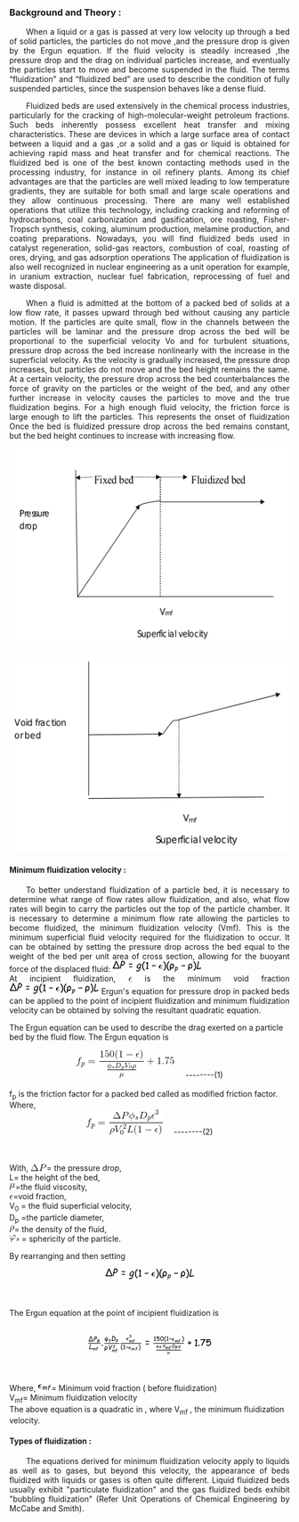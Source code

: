### Background and Theory :

<p style="text-indent: 30px; text-align: justify;">
When a liquid or a gas is passed at very low velocity up through a bed of solid
particles, the particles do not move ,and the pressure drop is given by the Ergun
equation. If the fluid velocity is steadily increased ,the pressure drop and the drag
on individual particles increase, and eventually the particles start to move and
become suspended in the fluid. The terms “fluidization” and “fluidized bed” are
used to describe the condition of fully suspended particles, since the suspension
behaves like a dense fluid.
</p>
<p style="text-indent: 30px; text-align: justify;">
Fluidized beds are used extensively in the chemical process industries, particularly
for the cracking of high-molecular-weight petroleum fractions. Such beds
inherently possess excellent heat transfer and mixing characteristics. These are
devices in which a large surface area of contact between a liquid and a gas ,or a
solid and a gas or liquid is obtained for achieving rapid mass and heat transfer and
for chemical reactions.</b>
The fluidized bed is one of the best known contacting methods used in the
processing industry, for instance in oil refinery plants. Among its chief advantages
are that the particles are well mixed leading to low temperature gradients, they are
suitable for both small and large scale operations and they allow continuous
processing. There are many well established operations that utilize this technology,
including cracking and reforming of hydrocarbons, coal carbonization and
gasification, ore roasting, Fisher-Tropsch synthesis, coking, aluminum production,
melamine production, and coating preparations. Nowadays, you will find fluidized
beds used in catalyst regeneration, solid-gas reactors, combustion of coal, roasting
of ores, drying, and gas adsorption operations The application of fluidization is
also well recognized in nuclear engineering as a unit operation for example, in
uranium extraction, nuclear fuel fabrication, reprocessing of fuel and waste
disposal.
</p>
<p style="text-indent: 30px; text-align: justify;">
When a fluid is admitted at the bottom of a packed bed of solids at a low flow rate,
it passes upward through bed without causing any particle motion. If the particles
are quite small, flow in the channels between the particles will be laminar and the
pressure drop across the bed will be proportional to the superficial velocity Vo and
for turbulent situations, pressure drop across the bed increase nonlinearly with
the increase in the superficial velocity. As the velocity is gradually increased, the
pressure drop increases, but particles do not move and the bed height remains the
same. At a certain velocity, the pressure drop across the bed counterbalances the
force of gravity on the particles or the weight of the bed, and any other further
increase in velocity causes the particles to move and the true fluidization begins.
For a high enough fluid velocity, the friction force is large enough to lift the
particles. This represents the onset of fluidization Once the bed is fluidized
pressure drop across the bed remains constant, but the bed height continues to
increase with increasing flow.
</p>

<p style="text-indent: 30px; text-align: justify;">
<center><img  src= "images/thf1.gif" style="width:629px;height:356px"></center></br>
<center><img  src= "images/thf2.gif" style="width:618px;height:349px"></center>
</p>

#### Minimum fluidization velocity :
<p style="text-indent: 30px; text-align: justify;">To better understand fluidization of a
particle bed, it is necessary to determine what range of flow rates allow
fluidization, and also, what flow rates will begin to carry the particles out the top of
the particle chamber. It is necessary to determine a minimum flow rate allowing
the particles to become fluidized, the minimum fluidization velocity (Vmf).
This is the minimum superficial fluid velocity required for the fluidization to
occur. It can be obtained by setting the pressure drop across the bed equal to the
weight of the bed per unit area of cross section, allowing for the buoyant force of
the displaced fluid:

<img src="images/CodeCogsEqn (82).gif" style="width:161px;height:20px">
</br>
At incipient fluidization, <img src="images/CodeCogsEqn (76).gif" style="width:7px;height:8px"> is the minimum void fraction <img src="images/CodeCogsEqn (82).gif" style="width:161px;height:20px">
Ergun's equation for pressure drop in packed beds can be applied to the point of
incipient fluidization and minimum fluidization velocity can be obtained by
solving the resultant quadratic equation.
</p>
<p style="text-indent: 30px; text-align: justify;">

The Ergun equation can be used to describe the drag exerted on a particle bed by
the fluid flow.
The Ergun equation is</br>
<center><img src="images/CodeCogsEqn (73).gif" style="width:177px;height:51px">&nbsp;&nbsp;&nbsp;&nbsp;&nbsp;--------(1)</center></br>
f<sub>p</sub> is the friction factor for a packed bed called as modified friction factor.</br>
Where,</br>
<center><img src="images/CodeCogsEqn (74).gif" style="width:138px;height:45px">&nbsp;&nbsp;&nbsp;&nbsp;&nbsp;--------(2)
</center></br></br>

With,  <img src="images/CodeCogsEqn (75).gif" style="width:29px;height:12px">= the pressure drop,</br>
L= the height of the bed,</br>
<img src="images/CodeCogsEqn (47).gif" style="width:11px;height:12px">=the fluid viscosity,</br>
<img src="images/CodeCogsEqn (76).gif" style="width:7px;height:8px">=void fraction,</br>
V<sub>0</sub> = the fluid superficial velocity,</br>
D<sub>p</sub> =the particle diameter,</br>
<img src="images/CodeCogsEqn (46).gif" style="width:9px;height:12px">= the density of the fluid,</br>
<img src="images/CodeCogsEqn (77).gif" style="width:18px;height:12px"> = sphericity of the particle.</br>


By rearranging and then setting</br>

<center> <img src="images/CodeCogsEqn (82).gif" style="width:161px;height:20px"> </center>
</br></br>

The Ergun equation at the point of incipient fluidization is</br></br>
<center><img src="images/CodeCogsEqn (84).gif" style="width:221px;height:36px"></center>
</br></br>

Where, <img src="images/CodeCogsEqn (85).gif" style="width:24px;height:13px">= Minimum void fraction ( before fluidization)</br>
V<sub>mf</sub>= Minimum fluidization velocity</br>
The above equation is a quadratic in , where V<sub>mf</sub> , the minimum fluidization
velocity.</p>

#### Types of fluidization :

<p style="text-indent: 30px; text-align: justify;">
The equations derived for minimum fluidization velocity apply to liquids as
well as to gases, but beyond this velocity, the appearance of beds fluidized with
liquids or gases is often quite different. Liquid fluidized beds usually exhibit "particulate fluidization" and the gas fluidized beds exhibit "bubbling fluidization" (Refer Unit Operations of Chemical Engineering by McCabe and Smith).
</p>
